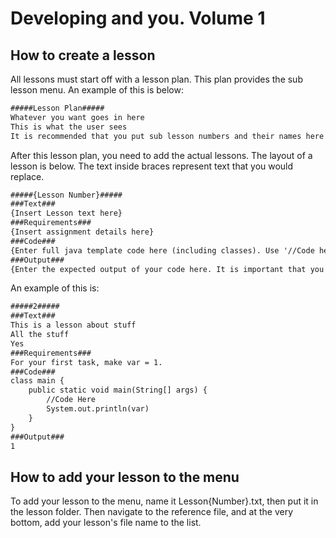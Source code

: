 # Developing and you. Volume 1
## How to create a lesson
All lessons must start off with a lesson plan. This plan provides the sub lesson menu.
An example of this is below:
```md
#####Lesson Plan#####
Whatever you want goes in here
This is what the user sees
It is recommended that you put sub lesson numbers and their names here
```
After this lesson plan, you need to add the actual lessons. The layout of a lesson is below. The text inside braces represent text that you would replace.
```md
#####{Lesson Number}#####
###Text###
{Insert Lesson text here}
###Requirements###
{Insert assignment details here}
###Code###
{Enter full java template code here (including classes). Use '//Code here' to specify where user code will be placed}
###Output###
{Enter the expected output of your code here. It is important that you press enter at the end of this section}
```

An example of this is:
```md
#####2#####
###Text###
This is a lesson about stuff
All the stuff
Yes
###Requirements###
For your first task, make var = 1.
###Code###
class main {
    public static void main(String[] args) {
        //Code Here
        System.out.println(var)
    }
}
###Output###
1
```

## How to add your lesson to the menu
To add your lesson to the menu, name it Lesson{Number}.txt, then put it in the lesson folder.
Then navigate to the reference file, and at the very bottom, add your lesson's file name to the list.